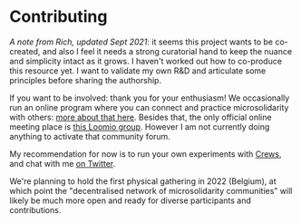 # Contributing

_A note from Rich, updated Sept 2021_: it seems this project wants to be co-created, and also I feel it needs a strong curatorial hand to keep the nuance and simplicity intact as it grows. I haven't worked out how to co-produce this resource yet. I want to validate my own R&D and articulate some principles before sharing the authorship. 

If you want to be involved: thank you for your enthusiasm! We occasionally run an online program where you can connect and practice microsolidarity with others: [more about that here](https://www.thehum.org/microsolidarity). Besides that, the only official online meeting place is [this Loomio group](http://loomio.org/microsolidarity). However I am not currently doing anything to activate that community forum. 

My recommendation for now is to run your own experiments with [Crews](crewing/), and chat with me [on Twitter](http://twitter.com/richdecibels).

We're planning to hold the first physical gathering in 2022 (Belgium), at which point the "decentralised network of microsolidarity communities" will likely be much more open and ready for diverse participants and contributions.
